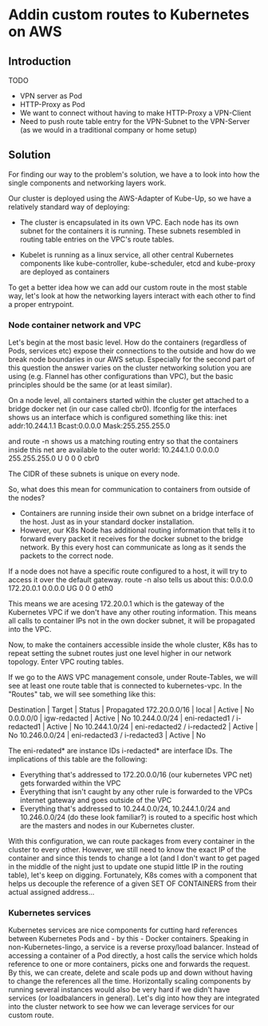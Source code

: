 # Addin custom routes to Kubernetes on AWS

## Introduction

TODO
- VPN server as Pod
- HTTP-Proxy as Pod
- We want to connect without having to make HTTP-Proxy a VPN-Client
- Need to push route table entry for the VPN-Subnet to the VPN-Server (as we would in a traditional company or home setup)

## Solution
For finding our way to the problem's solution, we have a to look into how the single components and networking layers work. 

Our cluster is deployed using the AWS-Adapter of Kube-Up, so we have a relatively standard way of deploying:
- The cluster is encapsulated in its own VPC. Each node has its own subnet for the containers it is running. 
  These subnets resembled in routing table entries on the VPC's route tables.
  
 - Kubelet is running as a linux service, all other central Kubernetes components like kube-controller, kube-scheduler, etcd and kube-proxy are deployed as containers
 
 To get a better idea how we can add our custom route in the most stable way, let's look at how the networking layers interact with each other to find a proper entrypoint.
 
 ### Node container network and VPC
 Let's begin at the most basic level. How do the containers (regardless of Pods, services etc) expose their connections to the outside and how do we break node boundaries in our AWS setup.
 Especially for the second part of this question the answer varies on the cluster networking solution you are using (e.g. Flannel has other configurations than VPC), but the basic principles should be the same (or at least similar).
 
 On a node level, all containers started within the cluster get attached to a bridge docker net (in our case called cbr0). Ifconfig for the interfaces shows us an interface which is configured something like this:
 inet addr:10.244.1.1  Bcast:0.0.0.0  Mask:255.255.255.0
 
 and route -n shows us a matching routing entry so that the containers inside this net are available to the outer world:
 10.244.1.0      0.0.0.0         255.255.255.0   U     0      0        0 cbr0
 
 The CIDR of these subnets is unique on every node.
 
 So, what does this mean for communication to containers from outside of the nodes?
 - Containers are running inside their own subnet on a bridge interface of the host. Just as in your standard docker installation.
 - However, our K8s Node has additional routing information that tells it to forward every packet it receives for the docker subnet to the bridge network. By this every host can communicate as long as it sends the packets to the correct node.

If a node does not have a specific route configured to a host, it will try to access it over the default gateway. route -n also tells us about this:
0.0.0.0         172.20.0.1      0.0.0.0         UG    0      0        0 eth0

This means we are acesing 172.20.0.1 which is the gateway of the Kubernetes VPC if we don't have any other routing information. This means all calls to container IPs not in the own docker subnet, it will be propagated into the VPC.

Now, to make the containers accessible inside the whole cluster, K8s has to repeat setting the subnet routes just one level higher in our network topology. Enter VPC routing tables.

If we go to the AWS VPC management console, under Route-Tables, we will see at least one route table that is connected to kubernetes-vpc. In the "Routes" tab, we will see something like this:

Destination   | Target                      | Status | Propagated
172.20.0.0/16 | local                       | Active | No
0.0.0.0/0     |	igw-redacted	              | Active | No
10.244.0.0/24 | eni-redacted1 / i-redacted1 | Active | No
10.244.1.0/24 | eni-redacted2 / i-redacted2 | Active | No
10.246.0.0/24 | eni-redacted3 / i-redacted3 | Active | No

The eni-redated\* are instance IDs i-redacted\* are interface IDs. The implications of this table are the following:
- Everything that's addressed to 172.20.0.0/16 (our kubernetes VPC net) gets forwarded within the VPC
- Everything that isn't caught by any other rule is forwarded to the VPCs internet gateway and goes outside of the VPC
- Everything that's addressed to 10.244.0.0/24, 10.244.1.0/24 and 10.246.0.0/24 (do these look familiar?) is routed to a specific host which are the masters and nodes in our Kubernetes cluster.

With this configuration, we can route packages from every container in the cluster to every other. However, we still need to know the exact IP of the container and since this tends to change a lot (and I don't want to get paged in the middle of the night just to update one stupid little IP in the routing table), let's keep on digging. Fortunately, K8s comes with a component that helps us decouple the reference of a given SET OF CONTAINERS from their actual assigned address...

### Kubernetes services
Kubernetes services are nice components for cutting hard references between Kubernetes Pods and - by this - Docker containers. Speaking in non-Kubernetes-lingo, a service is a reverse proxy/load balancer. Instead of accessing a container of a Pod directly, a host calls the service which holds reference to one or more containers, picks one and forwards the request. By this, we can create, delete and scale pods up and down without having to change the references all the time. Horizontally scaling components by running several instances would also be very hard if we didn't have services (or loadbalancers in general). Let's dig into how they are integrated into the cluster network to see how we can leverage services for our custom route.


